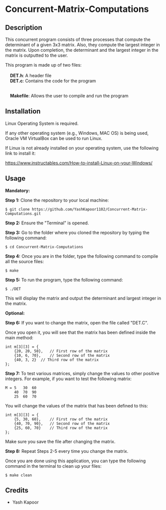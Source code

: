 # Concurrent-Matrix-Computations

## Description
This concurrent program consists of three processes that compute the determinant of a given 3x3 matrix.
Also, they compute the largest integer in the matrix. Upon completion, the determinant and the largest 
integer in the matrix is outputted to the user. 

This program is made up of two files:<br><br>
&nbsp;&nbsp;&nbsp;&nbsp;**DET.h**:		A header file<br>
&nbsp;&nbsp;&nbsp;&nbsp;**DET.c**:	 	Contains the code for the program<br><br>

&nbsp;&nbsp;&nbsp;&nbsp;**Makefile**:	Allows the user to compile and run the program

## Installation
Linux Operating System is required. 

If any other operating system (e.g., Windows, MAC OS) is being used, Oracle VM VirtualBox can be used to run Linux.

If Linux is not already installed on your operating system, use the following link to install it:

https://www.instructables.com/How-to-install-Linux-on-your-Windows/

## Usage

**Mandatory:**

**Step 1:** Clone the repository to your local machine:
```
$ git clone https://github.com/YashKapoor1102/Concurrent-Matrix-Computations.git
```

**Step 2:** Ensure the "Terminal" is opened.

**Step 3:** Go to the folder where you cloned the repository by typing the following command:
```
$ cd Concurrent-Matrix-Computations
```

**Step 4:** Once you are in the folder, type the following command to compile all the source files:

	$ make

**Step 5:** To run the program, type the following command:

	$ ./DET

This will display the matrix and output the determinant and largest integer in the matrix.


**Optional:**

**Step 6:** If you want to change the matrix, open the file called "DET.C".

Once you open it, you will see that the matrix has been defined inside the main method:

 	int m[3][3] = {
		{20, 20, 50}, 	// First row of the matrix
		{10, 6, 70}, 	// Second row of the matrix
		{40, 3, 2}	// Third row of the matrix
	};

**Step 7:** To test various matrices, simply change the values to other positive integers. For example, 
	if you want to test the following matrix:

	M = 5   30  60
	    40  70  90
        25  60  70

You will change the values of the matrix that has been defined to this:

	int m[3][3] = {
		{5, 30, 60}, 	// First row of the matrix
		{40, 70, 90}, 	// Second row of the matrix
		{25, 60, 70}	// Third row of the matrix
	};


Make sure you save the file after changing the matrix.

**Step 8:** Repeat Steps 2-5 every time you change the matrix.

Once you are done using this application, you can type the following command in the terminal to clean up your files:
```
$ make clean
```

## Credits
- Yash Kapoor 
